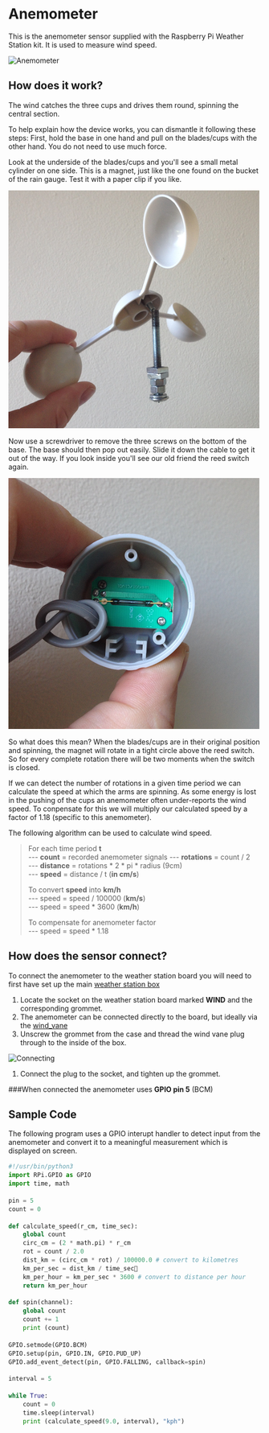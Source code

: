 # Anemometer

This is the anemometer sensor supplied with the Raspberry Pi Weather Station kit. It is used to measure wind speed.

![Anemometer](images/anemometer.jpg)

## How does it work?

The wind catches the three cups and drives them round, spinning the central section.

To help explain how the device works, you can dismantle it following these steps:
First, hold the base in one hand and pull on the blades/cups with the other hand. You do not need to use much force. 

Look at the underside of the blades/cups and you'll see a small metal cylinder on one side. This is a magnet, just like the one found on the bucket of the rain gauge. Test it with a paper clip if you like.

![Anemometer Magnet](images/anemometer_magnet.png)

Now use a screwdriver to remove the three screws on the bottom of the base. The base should then pop out easily. Slide it down the cable to get it out of the way. If you look inside you'll see our old friend the reed switch again.

![Anemometer Reed](images/anemometer_reed.png)

So what does this mean? When the blades/cups are in their original position and spinning, the magnet will rotate in a tight circle above the reed switch. So for every complete rotation there will be two moments when the switch is closed.

If we can detect the number of rotations in a given time period we can calculate the speed at which the arms are spinning. As some energy is lost in the pushing of the cups an anemometer often under-reports the wind speed. To conpensate for this we will multiply our calculated speed by a factor of 1.18 (specific to this anemometer).

The following algorithm can be used to calculate wind speed.

> For each time period **t**  
> --- **count** = recorded anemometer signals 
> --- **rotations** = count / 2  
> --- **distance** = rotations * 2 * pi * radius (9cm)  
> --- **speed** = distance / t (**in cm/s**)  
> 
> To convert **speed** into **km/h**  
> --- speed = speed / 100000 (**km/s**)  
> --- speed = speed * 3600 (**km/h**)  
> 
> To compensate for anemometer factor  
> --- speed = speed * 1.18  

## How does the sensor connect?

To connect the anemometer to the weather station board you will need to first have set up the main [weather station box]()
1. Locate the socket on the weather station board marked **WIND** and the corresponding grommet.
2. The anemometer can be connected directly to the board, but ideally via the [wind_vane](wind_vane.md)
1. Unscrew the grommet from the case and thread the wind vane plug through to the inside of the box.

  ![Connecting](wind_connect.jpeg)

1. Connect the plug to the socket, and tighten up the grommet.

###When connected the anemometer uses **GPIO pin 5** (BCM)

## Sample Code

The following program uses a GPIO interupt handler to detect input from the anemometer and convert it to a meaningful measurement which is displayed on screen.

```python
#!/usr/bin/python3
import RPi.GPIO as GPIO
import time, math

pin = 5
count = 0

def calculate_speed(r_cm, time_sec):
    global count
    circ_cm = (2 * math.pi) * r_cm
    rot = count / 2.0
    dist_km = (circ_cm * rot) / 100000.0 # convert to kilometres
    km_per_sec = dist_km / time_sec
    km_per_hour = km_per_sec * 3600 # convert to distance per hour
    return km_per_hour

def spin(channel):
    global count
    count += 1
    print (count)

GPIO.setmode(GPIO.BCM)
GPIO.setup(pin, GPIO.IN, GPIO.PUD_UP)
GPIO.add_event_detect(pin, GPIO.FALLING, callback=spin)

interval = 5

while True:
    count = 0
    time.sleep(interval)
    print (calculate_speed(9.0, interval), "kph")
```
